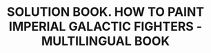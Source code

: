 ---
layout: product
title: "SOLUTION BOOK. HOW TO PAINT IMPERIAL GALACTIC FIGHTERS - MULTILINGUAL BOOK"
price: "1400" 
desc: "Knjiga"
img_path: "/assets/img/A.MIG-6520.webp"
brand: "AMMO"
available: false
special_offer: false
new: false
soon: false
cat: "090000"
subcat: "090100"
subsubcat: "090101"
sifra: "A.MIG-6520"
popular: false
---
